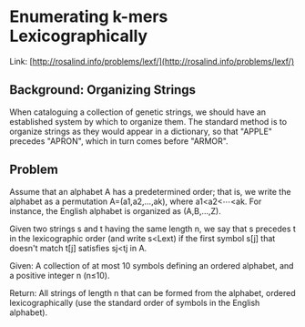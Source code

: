 # Enumerating k-mers Lexicographically

Link: [http://rosalind.info/problems/lexf/](http://rosalind.info/problems/lexf/)

## Background: Organizing Strings

When cataloguing a collection of genetic strings, we should have an established system by which to organize them. The standard method is to organize strings as they would appear in a dictionary, so that "APPLE" precedes "APRON", which in turn comes before "ARMOR".

## Problem

Assume that an alphabet A has a predetermined order; that is, we write the alphabet as a permutation A=(a1,a2,…,ak), where a1<a2<⋯<ak. For instance, the English alphabet is organized as (A,B,…,Z).

Given two strings s and t having the same length n, we say that s precedes t in the lexicographic order (and write s<Lext) if the first symbol s[j] that doesn't match t[j] satisfies sj<tj in A.

Given: A collection of at most 10 symbols defining an ordered alphabet, and a positive integer n
(n≤10).

Return: All strings of length n that can be formed from the alphabet, ordered lexicographically (use the standard order of symbols in the English alphabet).